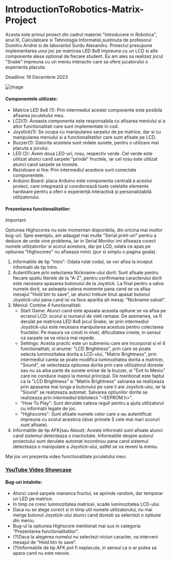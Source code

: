 # IntroductionToRobotics-Matrix-Project
Acesta este primul proiect din cadrul materiei "Introducere in Robotica", anul III, Calculatoare si Tehnologia Informatiei,sustinuta de profesorul Dumitru Andrei si de laborantul Surdu Alexandru. Proiectul presupune implementarea unui joc pe matricea LED 8x8 impreuna cu un LCD si alte componente alese optional de fiecare student. Eu am ales sa realizez jocul "Snake" impreuna cu un meniu interactiv care sa ofere jucatorului o experienta placuta.

Deadline: 19 Decembrie 2023

![image](https://github.com/Tibisorul/IntroductionToRobotics-Matrix-Project/assets/127014075/6e489eea-1dd8-4eda-82ec-a0968175ed4d)


#### Componentele utilizate:
- Matrice LED 8x8 (1): Prin intermediul acestei componente este posibila afisarea joculetului meu.
- LCD(1): Aceasta componenta este responsabila cu afisarea meniului si a altor functionalitati care sunt implementate in cod.
- Joystick(1): Se ocupa cu manipularea sarpelui de pe matrice, dar si cu manipularea meniului si a functionalitatilor care sunt afisate pe LCD.
- Buzzer(1): Datorita acesteia sunt redate sunete, pentru o utilizare mai placuta a jocului.
- LED (2): Avem doua LED-uri, rosu, respectiv verde. Cel verde este utilizat atunci cand sarpele "prinde" fructele, iar cel rosu este utilizat atunci cand sarpele se loveste.
- Rezistoare si fire: Prin intermediul acestora sunt conectate componentele.
- Arduino Board: placa Arduino este componenta centrală a acestui proiect, care integrează și coordonează toate celelalte elemente hardware pentru a oferi o experiență interactivă și personalizabilă utilizatorului.

#### Prezentarea functionalitatilor:

> [!IMPORTANT]  
> Optiunea Highscores nu este momentan disponibila, din oricina mai multor bug-uri. Spre exemplu, am adaugat mai multe "Serial.print-uri" pentru a deduce de unde vine problema, iar in Serial Monitor imi afiseaza corect numele utilizatorilor si scorul acestora, dar pe LCD, odata ce apas pe optiunea "Highscores" nu afiseaza nimic (pur si simplu o pagina goala).

1) Informatiile de tip "Intro": Odata rulat codul, se vor afisa la inceput informatii de tip Intro.
2) Autentificare prin selectarea Nickname-ului dorit: Sunt afisate pentru fiecare spatiu literele de la "A-Z", pentru confirmarea caracterului dorit este necesara apasarea butonului de la Joystick. La final pentru a salva numele dorit, se asteapta cateva momente pana cand se va afisa mesajul "Hold btn to save", iar atunci trebuie tinut apasat butonul Joystick-ului pana cand isi va face aparitia alt mesaj: "Nickname salvat".
3) Meniul: Contine 4 functionalitati:
   - Start Game: Atunci cand este apasata aceasta optiune se va afisa pe ecranul LCD: scorul si numarul de vieti ramase. De asemenea, va fi derulat pe matricea LED 8x8 jocul Snake, iar prin intermediul Joystick-ului este necesara manipularea acestuia pentru colectarea fructelor. Pe masura ce cresti in nivel, dificultatea creste, in sensul ca sarpele se va misca mai repede.
   - Settings: Acesta practic este un submeniu care are incorporat si el 4 functionalitati, si anume: "LCD Brightness", prin care se poate selecta luminozitatea dorita a LCD-ului, "Matrix Brightness", prin intermediul careia se poate modifica luminozitatea dorita a matricei, "Sound", se selecteaza optiunea dorita prin care utilizatorul doreste sau nu sa aiba parte de sunete emise de la buzzer, si "Exit to Meniu" care ne conduce inapoi la meniul principal. De mentionat este faptul ca la "LCD Brightness" si "Matrix Brightness" salvarea se realizeaza prin apasarea mai lunga a butonului pe care il are Joystick-ului, iar la "Sound" se realizeaza automat. Salvarea optiunilor dorite se realizeaza prin intermediul bibliotecii "<EEPROM.h>".
   - "How To Play": Sunt derulate cateva reguli pentru a ajuta utilizatorul cu informatii legate de joc.
   - "Highscores": Sunt afisate numele celor care s-au autentificat impreuna cu scorul acestora (doar primele 5 cele mai mari scoruri sunt afisate).
4) Informatiile de tip AFK(sau About): Aceste informatii sunt afisate atunci cand sistemul detecteaza o inactivitate. Informatiile despre autorul proiectului sunt derulate automat incontinuu pana cand sistemul detecteaza o manipulare a Joystick-ului, astfel se va reveni la meniu.

Mai jos voi prezenta video functionalitate joculetului meu:

### [YouTube Video Showcase](https://www.youtube.com/watch?v=mD_BZTL-Vys) 


#### Bug-uri intalnite:
 - Atunci cand sarpele mananca fructul, se aprinde random, dar temporar un LED pe matrice.
 - In timp ce cresc luminozitatea matricei, scade luminozitatea LCD-ului.
 - Daca nu se alege corect si in timp util numele utilizatorului, nu mai merge butonul Joystick-ului atunci cand doresti sa selectezi o optiune din meniu.
 - Bug-ul la optiunea Highscore mentionat mai sus in categoria "Prezentarea functionalitatilor".
 - (?)Daca la alegerea numelui nu selectezi niciun caracter, va interveni mesajul de "Hold btn to save".
 - (?)Informatiile de tip AFK pot fi neplacute, in sensul ca s-ar putea sa apara cand nu este nevoie.
 





